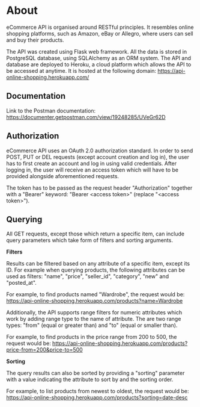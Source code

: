 About
===

eCommerce API is organised around RESTful principles. It resembles online shopping platforms, such as Amazon, eBay or Allegro, where users can sell and buy their products.

The API was created using Flask web framework. All the data is stored in PostgreSQL database, using SQLAlchemy as an ORM system. The API and database are deployed to Heroku, a cloud platform which allows the API to be accessed at anytime. It is hosted at the following domain: https://api-online-shopping.herokuapp.com/


## Documentation

Link to the Postman documentation: https://documenter.getpostman.com/view/19248285/UVeGr62D


## Authorization

eCommerce API uses an OAuth 2.0 authorization standard. In order to send POST, PUT or DEL requests (except account creation and log in), the user has to first create an account and log in using valid credentials. After logging in, the user will receive an access token which will have to be provided alongside aforementioned requests.

The token has to be passed as the request header "Authorization" together with a "Bearer" keyword: "Bearer <access token<blabla>>" (replace "<access token<blabla>>").


## Querying

All GET requests, except those which return a specific item, can include query parameters which take form of filters and sorting arguments.

**Filters**

Results can be filtered based on any attribute of a specific item, except its ID. For example when querying products, the following attributes can be used as filters: "name", "price", "seller_id", "category", "new" and "posted_at".
 
For example, to find products named "Wardrobe", the request would be: https://api-online-shopping.herokuapp.com/products?name=Wardrobe

Additionally, the API supports range filters for numeric attributes which work by adding range type to the name of attribute. The are two range types: "from" (equal or greater than) and "to" (equal or smaller than).
 
For example, to find products in the price range from 200 to 500, the request would be: https://api-online-shopping.herokuapp.com/products?price-from=200&price-to=500

**Sorting**

The query results can also be sorted by providing a "sorting" parameter with a value indicating the attribute to sort by and the sorting order.
  
For example, to list products from newest to oldest, the request would be: https://api-online-shopping.herokuapp.com/products?sorting=date-desc
